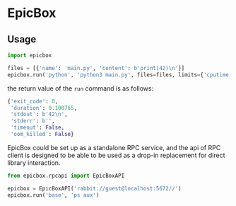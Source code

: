 # EpicBox

## Usage

```python
import epicbox

files = [{'name': 'main.py', 'content': b'print(42)\n'}]
epicbox.run('python', 'python3 main.py', files=files, limits={'cputime': 1})
```
the return value of the `run` command is as follows:
```python
{'exit_code': 0,
 'duration': 0.100765,
 'stdout': b'42\n',
 'stderr': b'',
 'timeout': False,
 'oom_killed': False}
```

EpicBox could be set up as a standalone RPC service, and the api of RPC client is designed to be able to be used as a drop-in replacement for direct library interaction.

```python
from epicbox.rpcapi import EpicBoxAPI

epicbox = EpicBoxAPI('rabbit://guest@localhost:5672//')
epicbox.run('base', 'ps aux')
```
